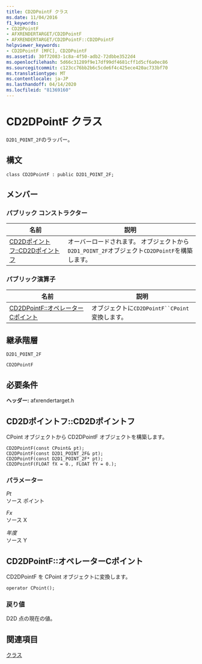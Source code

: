 ```yaml
---
title: CD2DPointF クラス
ms.date: 11/04/2016
f1_keywords:
- CD2DPointF
- AFXRENDERTARGET/CD2DPointF
- AFXRENDERTARGET/CD2DPointF::CD2DPointF
helpviewer_keywords:
- CD2DPointF [MFC], CD2DPointF
ms.assetid: 30f72083-1c8a-4f50-adb2-72dbbe3522d4
ms.openlocfilehash: 5d66c31289f9e17df99df4681cff1d5cf6a0ec86
ms.sourcegitcommit: c123cc76bb2b6c5cde6f4c425ece420ac733bf70
ms.translationtype: MT
ms.contentlocale: ja-JP
ms.lasthandoff: 04/14/2020
ms.locfileid: "81369160"
---
```

# <a name="cd2dpointf-class"></a>CD2DPointF クラス

`D2D1_POINT_2F`のラッパー。

## <a name="syntax"></a>構文

```
class CD2DPointF : public D2D1_POINT_2F;
```

## <a name="members"></a>メンバー

### <a name="public-constructors"></a>パブリック コンストラクター

|名前|説明|
|----------|-----------------|
|[CD2Dポイントフ::CD2Dポイントフ](#cd2dpointf)|オーバーロードされます。 オブジェクトから`D2D1_POINT_2F`オブジェクト`CD2DPointF`を構築します。|

### <a name="public-operators"></a>パブリック演算子

|名前|説明|
|----------|-----------------|
|[CD2DPointF::オペレーターCポイント](#operator_cpoint)|オブジェクトに`CD2DPointF``CPoint`変換します。|

## <a name="inheritance-hierarchy"></a>継承階層

`D2D1_POINT_2F`

`CD2DPointF`

## <a name="requirements"></a>必要条件

**ヘッダー:** afxrendertarget.h

## <a name="cd2dpointfcd2dpointf"></a><a name="cd2dpointf"></a>CD2Dポイントフ::CD2Dポイントフ

CPoint オブジェクトから CD2DPointF オブジェクトを構築します。

```
CD2DPointF(const CPoint& pt);
CD2DPointF(const D2D1_POINT_2F& pt);
CD2DPointF(const D2D1_POINT_2F* pt);
CD2DPointF(FLOAT fX = 0., FLOAT fY = 0.);
```

### <a name="parameters"></a>パラメーター

*Pt*<br/>
ソース ポイント

*Fx*<br/>
ソース X

*年度*<br/>
ソース Y

## <a name="cd2dpointfoperator-cpoint"></a><a name="operator_cpoint"></a>CD2DPointF::オペレーターCポイント

CD2DPointF を CPoint オブジェクトに変換します。

```
operator CPoint();
```

### <a name="return-value"></a>戻り値

D2D 点の現在の値。

## <a name="see-also"></a>関連項目

[クラス](../../mfc/reference/mfc-classes.md)
